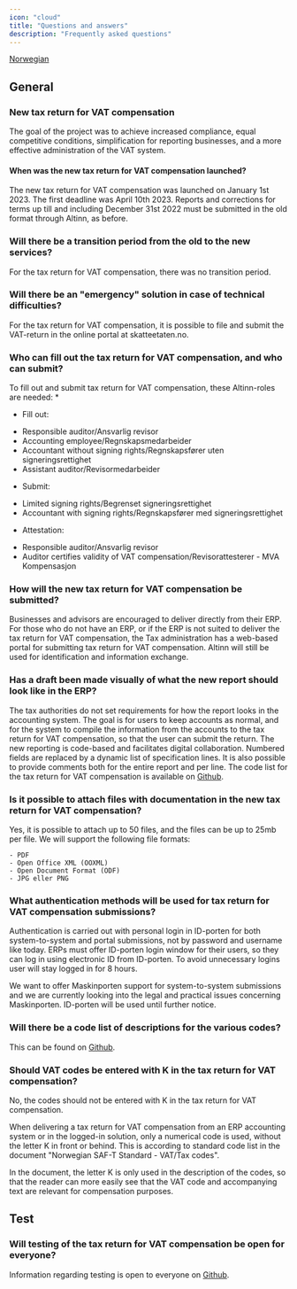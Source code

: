 ```yaml
---
icon: "cloud"
title: "Questions and answers"
description: "Frequently asked questions"
---
```


[Norwegian](https://skatteetaten.github.io/mva-meldingen/kompensasjon/faq/)

## General

### New tax return for VAT compensation

The goal of the project was to achieve increased compliance, equal competitive conditions, simplification for reporting businesses, and a more effective administration of the VAT system.

#### When was the new tax return for VAT compensation launched?

The new tax return for VAT compensation was launched on January 1st 2023. The first deadline was April 10th 2023. Reports and corrections for terms up till and including December 31st 2022 must be submitted in the old format through Altinn, as before.

### Will there be a transition period from the old to the new services?

For the tax return for VAT compensation, there was no transition period.

### Will there be an "emergency" solution in case of technical difficulties?

For the tax return for VAT compensation, it is possible to file and submit the VAT-return in the online portal at skatteetaten.no.

### Who can fill out the tax return for VAT compensation, and who can submit?

To fill out and submit tax return for VAT compensation, these Altinn-roles are needed:
* 
* Fill out:
- Responsible auditor/Ansvarlig revisor
- Accounting employee/Regnskapsmedarbeider
- Accountant without signing rights/Regnskapsfører uten signeringsrettighet
- Assistant auditor/Revisormedarbeider


* Submit: 
- Limited signing rights/Begrenset signeringsrettighet
- Accountant with signing rights/Regnskapsfører med signeringsrettighet


* Attestation: 
- Responsible auditor/Ansvarlig revisor
- Auditor certifies validity of VAT compensation/Revisorattesterer - MVA Kompensasjon

### How will the new tax return for VAT compensation be submitted?

Businesses and advisors are encouraged to deliver directly from their ERP. For those who do not have an ERP, or if the ERP is not suited to deliver the tax return for VAT compensation, the Tax administration has a web-based portal for submitting tax return for VAT compensation. Altinn will still be used for identification and information exchange.

### Has a draft been made visually of what the new report should look like in the ERP?

The tax authorities do not set requirements for how the report looks in the accounting system. The goal is for users to keep accounts as normal, and for the system to compile the information from the accounts to the tax return for VAT compensation, so that the user can submit the return.
The new reporting is code-based and facilitates digital collaboration. Numbered fields are replaced by a dynamic list of specification lines. It is also possible to provide comments both for the entire report and per line. The code list for the tax return for VAT compensation is available on [Github](https://skatteetaten.github.io/mva-meldingen/kompensasjon_eng/informasjonsmodell/#encoding).

### Is it possible to attach files with documentation in the new tax return for VAT compensation?

Yes, it is possible to attach up to 50 files, and the files can be up to 25mb per file.
We will support the following file formats:

    - PDF
    - Open Office XML (OOXML)
    - Open Document Format (ODF)
    - JPG eller PNG

### What authentication methods will be used for tax return for VAT compensation submissions?

Authentication is carried out with personal login in ID-porten for both system-to-system and portal submissions, not by password and username like today. ERPs must offer ID-porten login window for their users, so they can log in using electronic ID from ID-porten. To avoid unnecessary logins user will stay logged in for 8 hours.

We want to offer Maskinporten support for system-to-system submissions and we are currently looking into the legal and practical issues concerning Maskinporten. ID-porten will be used until further notice.

### Will there be a code list of descriptions for the various codes?

This can be found on [Github](https://skatteetaten.github.io/mva-meldingen/kompensasjon_eng/informasjonsmodell/#encoding).

### Should VAT codes be entered with K in the tax return for VAT compensation?

No, the codes should not be entered with K in the tax return for VAT compensation.

When delivering a tax return for VAT compensation from an ERP accounting system or in the logged-in solution, only a numerical code is used, without the letter K in front or behind. This is according to standard code list in the document "Norwegian SAF-T Standard - VAT/Tax codes".

In the document, the letter K is only used in the description of the codes, so that the reader can more easily see that the VAT code and accompanying text are relevant for compensation purposes.

## Test

### Will testing of the tax return for VAT compensation be open for everyone?

Information regarding testing is open to everyone on [Github](https://skatteetaten.github.io/mva-meldingen/kompensasjon_eng/test).
